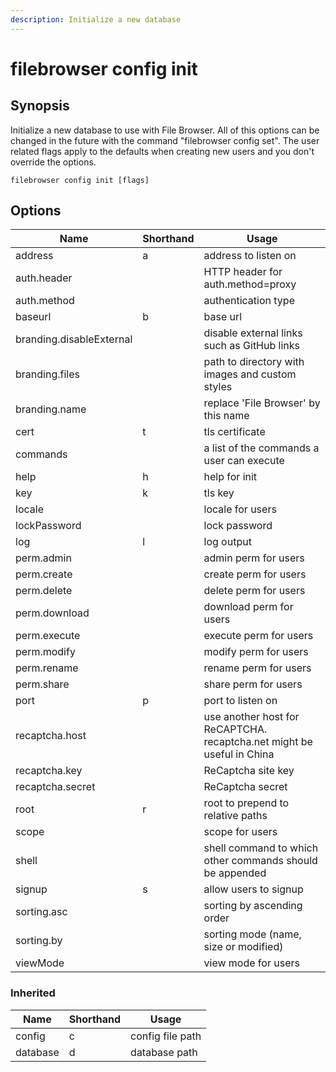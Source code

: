 ```yaml
---
description: Initialize a new database
---
```


# filebrowser config init

## Synopsis

Initialize a new database to use with File Browser. All of
this options can be changed in the future with the command
"filebrowser config set". The user related flags apply
to the defaults when creating new users and you don't
override the options.

```
filebrowser config init [flags]
```

## Options

| Name | Shorthand | Usage |
|------|-----------|-------|
|address|a|address to listen on|
|auth.header||HTTP header for auth.method=proxy|
|auth.method||authentication type|
|baseurl|b|base url|
|branding.disableExternal||disable external links such as GitHub links|
|branding.files||path to directory with images and custom styles|
|branding.name||replace 'File Browser' by this name|
|cert|t|tls certificate|
|commands||a list of the commands a user can execute|
|help|h|help for init|
|key|k|tls key|
|locale||locale for users|
|lockPassword||lock password|
|log|l|log output|
|perm.admin||admin perm for users|
|perm.create||create perm for users|
|perm.delete||delete perm for users|
|perm.download||download perm for users|
|perm.execute||execute perm for users|
|perm.modify||modify perm for users|
|perm.rename||rename perm for users|
|perm.share||share perm for users|
|port|p|port to listen on|
|recaptcha.host||use another host for ReCAPTCHA. recaptcha.net might be useful in China|
|recaptcha.key||ReCaptcha site key|
|recaptcha.secret||ReCaptcha secret|
|root|r|root to prepend to relative paths|
|scope||scope for users|
|shell||shell command to which other commands should be appended|
|signup|s|allow users to signup|
|sorting.asc||sorting by ascending order|
|sorting.by||sorting mode (name, size or modified)|
|viewMode||view mode for users|

### Inherited

| Name | Shorthand | Usage |
|------|-----------|-------|
|config|c|config file path|
|database|d|database path|

